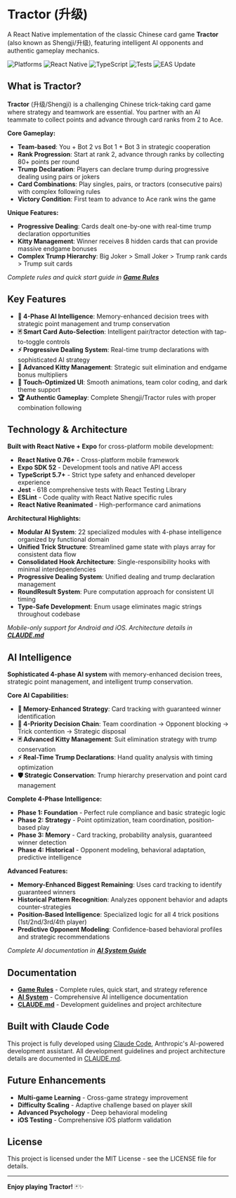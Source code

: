 # Tractor (升级)

A React Native implementation of the classic Chinese card game **Tractor** (also known as Shengji/升级), featuring intelligent AI opponents and authentic gameplay mechanics.

![Platforms](https://img.shields.io/badge/Platforms-Android%20%7C%20iOS-blue)
![React Native](https://img.shields.io/badge/React%20Native-Expo-blue)
![TypeScript](https://img.shields.io/badge/TypeScript-Strict-green)
![Tests](https://img.shields.io/badge/Tests-618%20Passing-brightgreen?logo=jest)
![EAS Update](https://github.com/ejfn/Tractor/actions/workflows/eas-update.yml/badge.svg?branch=main)

## What is Tractor?

**Tractor** (升级/Shengji) is a challenging Chinese trick-taking card game where strategy and teamwork are essential. You partner with an AI teammate to collect points and advance through card ranks from 2 to Ace.

**Core Gameplay:**
- **Team-based**: You + Bot 2 vs Bot 1 + Bot 3 in strategic cooperation
- **Rank Progression**: Start at rank 2, advance through ranks by collecting 80+ points per round
- **Trump Declaration**: Players can declare trump during progressive dealing using pairs or jokers
- **Card Combinations**: Play singles, pairs, or tractors (consecutive pairs) with complex following rules
- **Victory Condition**: First team to advance to Ace rank wins the game

**Unique Features:**
- **Progressive Dealing**: Cards dealt one-by-one with real-time trump declaration opportunities
- **Kitty Management**: Winner receives 8 hidden cards that can provide massive endgame bonuses
- **Complex Trump Hierarchy**: Big Joker > Small Joker > Trump rank cards > Trump suit cards

*Complete rules and quick start guide in **[Game Rules](docs/GAME_RULES.md)***

## Key Features

- **🧠 4-Phase AI Intelligence**: Memory-enhanced decision trees with strategic point management and trump conservation
- **🃏 Smart Card Auto-Selection**: Intelligent pair/tractor detection with tap-to-toggle controls
- **⚡ Progressive Dealing System**: Real-time trump declarations with sophisticated AI strategy
- **🎯 Advanced Kitty Management**: Strategic suit elimination and endgame bonus multipliers
- **📱 Touch-Optimized UI**: Smooth animations, team color coding, and dark theme support
- **🏆 Authentic Gameplay**: Complete Shengji/Tractor rules with proper combination following

## Technology & Architecture

**Built with React Native + Expo** for cross-platform mobile development:

- **React Native 0.76+** - Cross-platform mobile framework
- **Expo SDK 52** - Development tools and native API access
- **TypeScript 5.7+** - Strict type safety and enhanced developer experience
- **Jest** - 618 comprehensive tests with React Testing Library
- **ESLint** - Code quality with React Native specific rules
- **React Native Reanimated** - High-performance card animations

**Architectural Highlights:**
- **Modular AI System**: 22 specialized modules with 4-phase intelligence organized by functional domain
- **Unified Trick Structure**: Streamlined game state with plays array for consistent data flow
- **Consolidated Hook Architecture**: Single-responsibility hooks with minimal interdependencies
- **Progressive Dealing System**: Unified dealing and trump declaration management
- **RoundResult System**: Pure computation approach for consistent UI timing
- **Type-Safe Development**: Enum usage eliminates magic strings throughout codebase

*Mobile-only support for Android and iOS. Architecture details in **[CLAUDE.md](CLAUDE.md)***

## AI Intelligence

**Sophisticated 4-phase AI system** with memory-enhanced decision trees, strategic point management, and intelligent trump conservation.

**Core AI Capabilities:**
- **🧠 Memory-Enhanced Strategy**: Card tracking with guaranteed winner identification
- **🎯 4-Priority Decision Chain**: Team coordination → Opponent blocking → Trick contention → Strategic disposal
- **🃏 Advanced Kitty Management**: Suit elimination strategy with trump conservation
- **⚡ Real-Time Trump Declarations**: Hand quality analysis with timing optimization
- **🛡️ Strategic Conservation**: Trump hierarchy preservation and point card management

**Complete 4-Phase Intelligence:**
- **Phase 1: Foundation** - Perfect rule compliance and basic strategic logic
- **Phase 2: Strategy** - Point optimization, team coordination, position-based play
- **Phase 3: Memory** - Card tracking, probability analysis, guaranteed winner detection
- **Phase 4: Historical** - Opponent modeling, behavioral adaptation, predictive intelligence

**Advanced Features:**
- **Memory-Enhanced Biggest Remaining**: Uses card tracking to identify guaranteed winners
- **Historical Pattern Recognition**: Analyzes opponent behavior and adapts counter-strategies
- **Position-Based Intelligence**: Specialized logic for all 4 trick positions (1st/2nd/3rd/4th player)
- **Predictive Opponent Modeling**: Confidence-based behavioral profiles and strategic recommendations

*Complete AI documentation in **[AI System Guide](docs/AI_SYSTEM.md)***

## Documentation

- **[Game Rules](docs/GAME_RULES.md)** - Complete rules, quick start, and strategy reference
- **[AI System](docs/AI_SYSTEM.md)** - Comprehensive AI intelligence documentation
- **[CLAUDE.md](CLAUDE.md)** - Development guidelines and project architecture

## Built with Claude Code

This project is fully developed using [Claude Code](https://claude.ai/code), Anthropic's AI-powered development assistant. All development guidelines and project architecture details are documented in [CLAUDE.md](CLAUDE.md).

## Future Enhancements

- **Multi-game Learning** - Cross-game strategy improvement
- **Difficulty Scaling** - Adaptive challenge based on player skill
- **Advanced Psychology** - Deep behavioral modeling
- **iOS Testing** - Comprehensive iOS platform validation

## License

This project is licensed under the MIT License - see the LICENSE file for details.

---

**Enjoy playing Tractor!** 🃏✨
